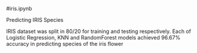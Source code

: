 #iris.ipynb

Predicting IRIS Species

IRIS dataset was split in 80/20 for training and testing respectively. Each of Logistic Regression, KNN and RandomForest models achieved 96.67% accuracy in predicting species of the iris flower
